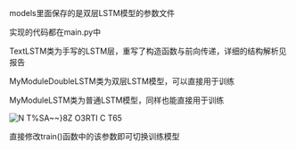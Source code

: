 models里面保存的是双层LSTM模型的参数文件





实现的代码都在main.py中


TextLSTM类为手写的LSTM层，重写了构造函数与前向传递，详细的结构解析见报告


MyModuleDoubleLSTM类为双层LSTM模型，可以直接用于训练


MyModuleLSTM类为普通LSTM模型，同样也能直接用于训练



![N T%SA~~}8Z O3RTI C T65](https://user-images.githubusercontent.com/74516126/202191802-4b10593f-74fd-48cc-a8b6-798c594910e3.png)

直接修改train()函数中的该参数即可切换训练模型
